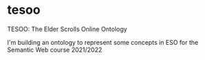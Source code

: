 # tesoo
TESOO: The Elder Scrolls Online Ontology

I'm building an ontology to represent some concepts in ESO for the  Semantic Web course 2021/2022
